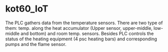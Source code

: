 # kot60_IoT

The PLC gathers data from the temperature sensors. There are two type of them: temp. along 
the heat accumulator (Upper sensor, upper-middle, low-middle and bottom) and room temp. sensors. 
Besides PLC controls the status of the heating equipment (4 psc heating bars) and corresponding pumps 
and the flame sensor.
